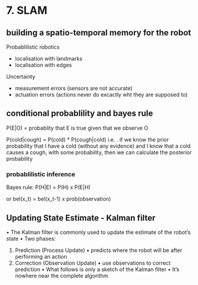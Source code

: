 # 7. SLAM


## building a spatio-temporal memory for the robot

Probablilistic robotics

- localisation with landmarks
- localisation with edges


Uncertainty 
- measurement errors (sensors are not accurate)
- actuation errors (actions never do excactly wht they are supposed to)

## conditional probablility and bayes rule

P(E|O) = probablity that E is true given that we observe O

P(cold|cough) = P(cold) * P(cough|cold)
i.e. . if we know the prior probability that I have a
cold (without any evidence) and I know that a cold
causes a cough, with some probability, then we
can calculate the posterior probability

### probablilistic inference

Bayes rule: P(H|E) = P(H) x P(E|H)

or bel(x_t) = bel(x_t-1) x prob(observation)


## Updating State Estimate - Kalman filter
• The Kalman filter is commonly used to update the estimate of the robot’s
state
• Two phases:
1. Prediction (Process Update)
• predicts where the robot will be after performing an action
2. Correction (Observation Update)
• use observations to correct prediction
• What follows is only a sketch of the Kalman filter
• It’s nowhere near the complete algorithm